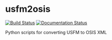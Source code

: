 usfm2osis
=========

[![Build Status](https://travis-ci.org/chrislit/usfm2osis.svg)](https://travis-ci.org/chrislit/usfm2osis)
[![Documentation Status](https://readthedocs.org/projects/usfm2osis/badge/?version=latest)](https://readthedocs.org/projects/usfm2osis/?badge=latest)

Python scripts for converting USFM to OSIS XML
